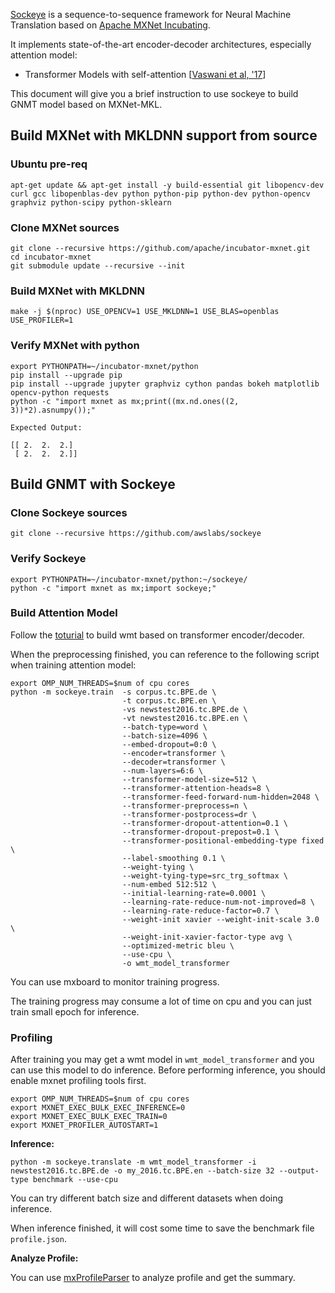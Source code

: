 [Sockeye](https://github.com/awslabs/sockeye) is a sequence-to-sequence framework for Neural Machine Translation based on [Apache MXNet Incubating](https://github.com/apache/incubator-mxnet).

It implements state-of-the-art encoder-decoder architectures, especially attention model:
- Transformer Models with self-attention [[Vaswani et al, '17](https://arxiv.org/abs/1706.03762)]

This document will give you a brief instruction to use sockeye to build GNMT model based on MXNet-MKL.

## Build MXNet with MKLDNN support from source

### Ubuntu pre-req

```
apt-get update && apt-get install -y build-essential git libopencv-dev curl gcc libopenblas-dev python python-pip python-dev python-opencv graphviz python-scipy python-sklearn
```

### Clone MXNet sources

```
git clone --recursive https://github.com/apache/incubator-mxnet.git
cd incubator-mxnet
git submodule update --recursive --init
```

### Build MXNet with MKLDNN

```
make -j $(nproc) USE_OPENCV=1 USE_MKLDNN=1 USE_BLAS=openblas USE_PROFILER=1
```

### Verify MXNet with python

```
export PYTHONPATH=~/incubator-mxnet/python
pip install --upgrade pip 
pip install --upgrade jupyter graphviz cython pandas bokeh matplotlib opencv-python requests
python -c "import mxnet as mx;print((mx.nd.ones((2, 3))*2).asnumpy());"

Expected Output:

[[ 2.  2.  2.]
 [ 2.  2.  2.]]
```
 
## Build GNMT with Sockeye

### Clone Sockeye sources

```
git clone --recursive https://github.com/awslabs/sockeye
```

### Verify Sockeye

```
export PYTHONPATH=~/incubator-mxnet/python:~/sockeye/
python -c "import mxnet as mx;import sockeye;"
```

### Build Attention Model

Follow the [toturial](https://github.com/awslabs/sockeye/tree/master/tutorials/wmt) to build wmt based on transformer encoder/decoder.

When the preprocessing finished, you can reference to the following script when training attention model:

```
export OMP_NUM_THREADS=$num of cpu cores
python -m sockeye.train  -s corpus.tc.BPE.de \
                         -t corpus.tc.BPE.en \
                         -vs newstest2016.tc.BPE.de \
                         -vt newstest2016.tc.BPE.en \
                         --batch-type=word \
                         --batch-size=4096 \
                         --embed-dropout=0:0 \
                         --encoder=transformer \
                         --decoder=transformer \
                         --num-layers=6:6 \
                         --transformer-model-size=512 \
                         --transformer-attention-heads=8 \
                         --transformer-feed-forward-num-hidden=2048 \
                         --transformer-preprocess=n \
                         --transformer-postprocess=dr \
                         --transformer-dropout-attention=0.1 \
                         --transformer-dropout-prepost=0.1 \
                         --transformer-positional-embedding-type fixed \
                         --label-smoothing 0.1 \
                         --weight-tying \
                         --weight-tying-type=src_trg_softmax \
                         --num-embed 512:512 \
                         --initial-learning-rate=0.0001 \
                         --learning-rate-reduce-num-not-improved=8 \
                         --learning-rate-reduce-factor=0.7 \
                         --weight-init xavier --weight-init-scale 3.0 \
                         --weight-init-xavier-factor-type avg \
                         --optimized-metric bleu \
                         --use-cpu \
                         -o wmt_model_transformer
```

You can use mxboard to monitor training progress.

The training progress may consume a lot of time on cpu and you can just train small epoch for inference.

### Profiling

After training you may get a wmt model in `wmt_model_transformer` and you can use this model to do inference. Before performing inference, you should enable mxnet profiling tools first.

```
export OMP_NUM_THREADS=$num of cpu cores
export MXNET_EXEC_BULK_EXEC_INFERENCE=0
export MXNET_EXEC_BULK_EXEC_TRAIN=0
export MXNET_PROFILER_AUTOSTART=1 
```

**Inference:**

```
python -m sockeye.translate -m wmt_model_transformer -i newstest2016.tc.BPE.de -o my_2016.tc.BPE.en --batch-size 32 --output-type benchmark --use-cpu
```

You can try different batch size and different datasets when doing inference.

When inference finished, it will cost some time to save the benchmark file `profile.json`.

**Analyze Profile:**

You can use [mxProfileParser](https://github.com/TaoLv/mxProfileParser) to analyze profile and get the summary.
